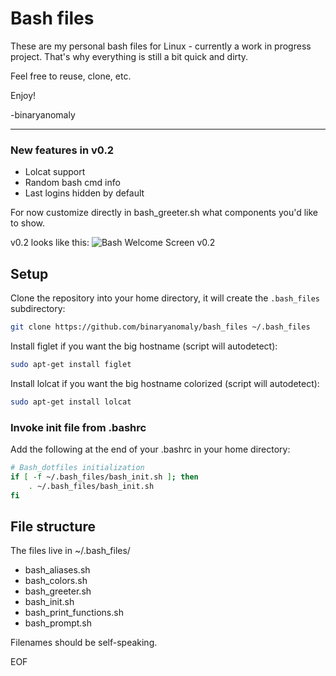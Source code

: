 # Bash files

These are my personal bash files for Linux - currently a work in progress project. That's why everything is still a bit quick and dirty.

Feel free to reuse, clone, etc.

Enjoy!

-binaryanomaly


---

### New features in v0.2
 - Lolcat support
 - Random bash cmd info
 - Last logins hidden by default

For now customize directly in bash_greeter.sh what components you'd like to show.

v0.2 looks like this: ![Bash Welcome Screen v0.2](http://i.imgur.com/jiCK38n.png "Bash Welcome Screen v0.2")


## Setup

Clone the repository into your home directory, it will create the `.bash_files` subdirectory:

```bash
git clone https://github.com/binaryanomaly/bash_files ~/.bash_files
```

Install figlet if you want the big hostname (script will autodetect):

```bash
sudo apt-get install figlet
```

Install lolcat if you want the big hostname colorized (script will autodetect):

```bash
sudo apt-get install lolcat
```


### Invoke init file from .bashrc

Add the following at the end of your .bashrc in your home directory:

```bash
# Bash_dotfiles initialization
if [ -f ~/.bash_files/bash_init.sh ]; then
    . ~/.bash_files/bash_init.sh
fi
```


## File structure

The files live in ~/.bash_files/

 - bash_aliases.sh
 - bash_colors.sh
 - bash_greeter.sh
 - bash_init.sh
 - bash_print_functions.sh
 - bash_prompt.sh

Filenames should be self-speaking.

EOF

